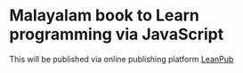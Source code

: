 # Malayalam book to Learn programming via JavaScript
This will be published via online publishing platform [LeanPub](https://leanpub.com/LearnProgrammingViaJavaScript)
